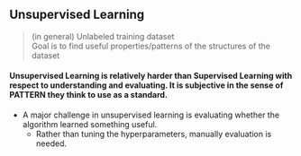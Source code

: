 ## Unsupervised Learning
> (in general) Unlabeled training dataset  
> Goal is to find useful properties/patterns of the structures of the dataset

#### Unsupervised Learning is relatively harder than Supervised Learning with respect to understanding and evaluating. It is subjective in the sense of PATTERN they think to use as a standard.

- A major challenge in unsupervised learning is evaluating whether the algorithm 
learned something useful.  
    - Rather than tuning the hyperparameters, manually evaluation is needed.